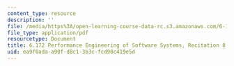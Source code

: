 ```yaml
---
content_type: resource
description: ''
file: /media/https%3A/open-learning-course-data-rc.s3.amazonaws.com/6-172-performance-engineering-of-software-systems-fall-2018/ea9f0adaa90fd8c13b3cfcd90c419e5d_MIT6_172F18_rec8.pdf
file_type: application/pdf
resourcetype: Document
title: 6.172 Performance Engineering of Software Systems, Recitation 8
uid: ea9f0ada-a90f-d8c1-3b3c-fcd90c419e5d
---
```

